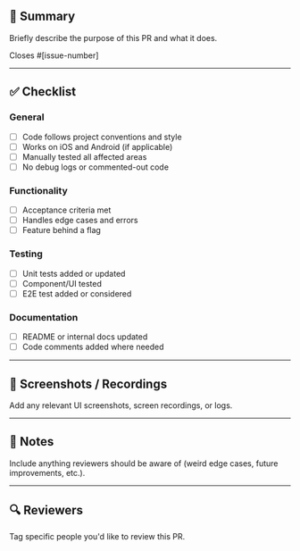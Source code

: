 ## 🧠 Summary

Briefly describe the purpose of this PR and what it does.

Closes #[issue-number] <!-- Link to the issue if applicable -->

---

## ✅ Checklist

### General

- [ ] Code follows project conventions and style
- [ ] Works on iOS and Android (if applicable)
- [ ] Manually tested all affected areas
- [ ] No debug logs or commented-out code

### Functionality

- [ ] Acceptance criteria met
- [ ] Handles edge cases and errors
- [ ] Feature behind a flag

### Testing

- [ ] Unit tests added or updated
- [ ] Component/UI tested
- [ ] E2E test added or considered

### Documentation

- [ ] README or internal docs updated
- [ ] Code comments added where needed

---

## 📸 Screenshots / Recordings

Add any relevant UI screenshots, screen recordings, or logs.

---

## 📝 Notes

Include anything reviewers should be aware of (weird edge cases, future improvements, etc.).

---

## 🔍 Reviewers

Tag specific people you'd like to review this PR.
